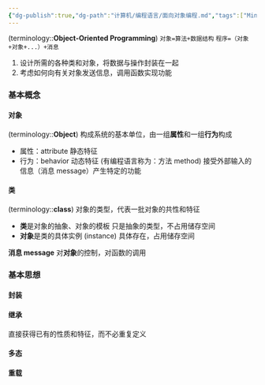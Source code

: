 ```yaml
---
{"dg-publish":true,"dg-path":"计算机/编程语言/面向对象编程.md","tags":["Mindset","Language"],"permalink":"/计算机/编程语言/面向对象编程/","dgPassFrontmatter":true,"noteIcon":"","created":"2024-04-16T13:01:27.260+08:00","updated":"2024-08-30T18:01:27.498+08:00"}
---
```


(terminology::**Object-Oriented Programming**)
` 对象=算法+数据结构 `
` 程序=（对象+对象+...）+消息 `
1. 设计所需的各种类和对象，将数据与操作封装在一起
2. 考虑如何向有关对象发送信息，调用函数实现功能

### 基本概念
#### 对象
(terminology::**Object**)
构成系统的基本单位，由一组**属性**和一组**行为**构成
- 属性：attribute 静态特征
- 行为：behavior  动态特征
	(有编程语言称为：方法 method)
	接受外部输入的信息（消息 message）产生特定的功能

#### 类
(terminology::**class**)
对象的类型，代表一批对象的共性和特征
- **类**是对象的抽象、对象的模板
	只是抽象的类型，不占用储存空间
- **对象**是类的具体实例 (instance)
	具体存在，占用储存空间

**消息 message**
对**对象**的控制，对函数的调用

### 基本思想
#### 封装
#### 继承
直接获得已有的性质和特征，而不必重复定义

#### 多态

#### 重载












